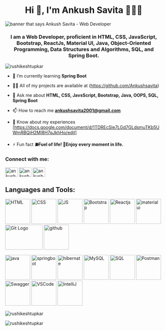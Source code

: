 <h1 align="center">Hi 👋, I'm Ankush Savita 👩🏾‍💻</h1>
<img src="https://www.canva.com/design/DAFsAR8WhaE/FpqhJ5oisveUtSgVnmb9gA/view?utm_content=DAFsAR8WhaE&utm_campaign=designshare&utm_medium=link&utm_source=publishsharelink" alt="banner that says Ankush Savita - Web Developer">
<h3 align="center">I am a Web Developer, proficient in HTML, CSS, JavaScript, Bootstrap, ReactJs, Material UI, Java, Object-Oriented Programming, Data Structures and Algorithms, SQL, and Spring Boot.</h3>

<p align="left"> <img src="https://komarev.com/ghpvc/?username=rushikeshtupkar&label=Profile%20views&color=0e75b6&style=flat" alt="rushikeshtupkar" /> </p>

- 🌱 I’m currently learning **Spring Boot**

- 👨‍💻 All of my projects are available at (https://github.com/Ankushsavita)

- 💬 Ask me about **HTML, CSS, JavsScript, Bootstrap, Java, OOPS, SQL, Spring Boot**

- 📫 How to reach me **ankushsavita2001@gmail.com**

- 📄 Know about my experiences [https://docs.google.com/document/d/1TDREcSIe7LGd7GLdsmuTKb5UWmRBQiH2MI8H7qJkhHo/edit]

- ⚡ Fun fact **⛽Fuel of life! 🕺Enjoy every moment in life.**

<h3 align="left">Connect with me:</h3>
<p align="left">
<a href="https://www.linkedin.com/in/ankushsavita/" target="blank"><img align="center" src="https://raw.githubusercontent.com/rahuldkjain/github-profile-readme-generator/master/src/images/icons/Social/linked-in-alt.svg" alt="ankush savita" height="30" width="40" /></a>
<a href="https://www.hackerrank.com/ankushsavita2001?hr_r=1" target="blank"><img align="center" src="https://raw.githubusercontent.com/rahuldkjain/github-profile-readme-generator/master/src/images/icons/Social/hackerrank.svg" alt="ankush savita" height="30" width="40" /></a>
<a href="https://leetcode.com/ankushsavita2001/" target="blank"><img align="center" src="https://raw.githubusercontent.com/rahuldkjain/github-profile-readme-generator/master/src/images/icons/Social/leet-code.svg" alt="ankush savita" height="30" width="40" /></a>
</p>




<h2 align="centre">Languages and Tools:</h2>
<p> 
  <img alt="HTML" height="80" src="http://1.bp.blogspot.com/-NGHwBncyA68/UiMm_8b2ZUI/AAAAAAAAAnA/17OGXCKI4zE/s1600/Logo+HTML5.JPG">
  <img alt="CSS" height="80" src="https://2.bp.blogspot.com/-u7D-CIDmuzE/XHSaUZ74evI/AAAAAAAASEw/tDY0LYG-Ra4rMlSUi9BLioDgT5WT5MUOwCLcBGAs/s1600/CSS%2B3.png">
  <img alt="JS" height="80" src="https://tse3.mm.bing.net/th?id=OIP.u_Qa4LpkYnXQlmiIP4kMnwHaEo&pid=Api&P=0&h=220">
  <img alt="Bootstrap" height="80" src="https://tse1.mm.bing.net/th?id=OIP.ayNMNMZCeZz5XcdiaaPRtgHaHa&pid=Api&P=0&h=220">
  <img alt="Reactjs" height="80" src="https://clipground.com/images/react-logo-png-9.png">
  <img alt="material ui" height="80" src="https://tse1.mm.bing.net/th?id=OIP.rpiHSO8j5Ng9dzobkcvAkQHaHa&pid=Api&P=0&h=220">
   <img alt="Git Logo" height="80" width="120" src="https://tse4.mm.bing.net/th?id=OIP.0xw7uJGDLpEBSF7h889jbAHaHa&pid=Api&P=0&h=220">
  <img alt="github" height="80" src="https://tse3.mm.bing.net/th?id=OIP.ckeUFk-yid0vfWnd56w7wAHaHa&pid=Api&P=0&h=220">
</p>
<p>
  <img alt="java" height="80" src="https://tse3.mm.bing.net/th?id=OIP.Vp60JtW1D7LOTMwoIbzInwHaHa&pid=Api&P=0&h=220">
  <img alt="springboot" height="80" src="https://tse2.mm.bing.net/th?id=OIP.LZUISlcbywOrDrea8ab-NwHaFj&pid=Api&P=0&h=220">
  <img alt="hibernate" height="80" src="https://tse3.mm.bing.net/th?id=OIP.DKALLuoXqr30Sc7Gvcc6cAAAAA&pid=Api&P=0&h=220">
  <img alt="MySQL" height="80" src="https://tse1.mm.bing.net/th?id=OIP.lIIc_svaWdGdEJuEk7TBlgHaHa&pid=Api&P=0&h=220">
  <img alt="SQL" height="80" src="https://tse3.mm.bing.net/th?id=OIP.9Nm6mKz8DpFlBSlB4_2rGQHaFy&pid=Api&P=0&h=220">
 <img alt="Postman" height="80" src="https://tse4.mm.bing.net/th?id=OIP.p5-4tDI51rncm6_B3XEjXAHaHa&pid=Api&P=0&h=220">
  <img alt="Swagger" height="80" src="https://tse2.mm.bing.net/th?id=OIP.lLk42nYLkpFntb9OO7W9mAHaHm&pid=Api&P=0&h=220">
  <img alt="VSCode" height="80" src="https://tse1.mm.bing.net/th?id=OIP.sSB0GRcY7Qiq9TG2T9x8uwAAAA&pid=Api&P=0&h=220">
    <img alt="IntelliJ" height="80" src="https://tse4.mm.bing.net/th?id=OIP.UzuXKpdNcdm6WR3dgLplpgHaFG&pid=Api&P=0&h=220">
</p>

<p><img align="center" src="https://github-readme-stats.vercel.app/api/top-langs?username=rushikeshtupkar&show_icons=true&locale=en&layout=compact" alt="rushikeshtupkar" /></p>

<p><img align="center" src="https://github-readme-streak-stats.herokuapp.com/?user=rushikeshtupkar&" alt="rushikeshtupkar" /></p>
